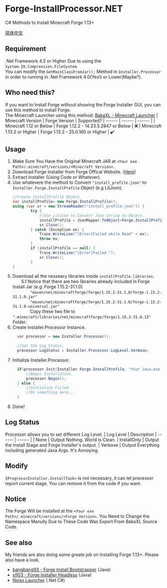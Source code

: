# Forge-InstallProcessor.NET
C# Methods to Install Minecraft Forge 1.13+

[简体中文](https://github.com/TT702/Forge-InstallProcessor.NET/blob/master/README-CN.md)

## Requirement
.Net Framework 4.5 or Higher Due to using the `System.IO.Compression.FileSystem`.  
You can modify the `GetMainClassFromJar();` Method in `Installer.Processor` in order to running in .Net Framework 4.0(Yes!) or Lower(Maybe?).

## Who need this?
If you want to Install Forge without showing the Forge Installer GUI, you can use this method to install Forge.  
The Minecraft Launcher using this method: [BakaXL - Minecraft Launcher](http://www.BakaXL.com/) 
| Minecraft Version | Forge Version | Supported?
| ------ | ------ | ------ |
| Minecraft 1.12 or Below | Forge 1.12.2 - 14.23.5.2847 or Below | :x:
| Minecraft 1.13.2 or Higher | Forge 1.13.2 - 25.0.160 or Higher | :heavy_check_mark:

## Usage
1. Make Sure You Have the Original Minecraft JAR at `<Your exe Path>/.minecraft/versions/<Minecraft Version>`.
2. Download Forge Installer from Forge Offical Website. ([Here](https://files.minecraftforge.net/))
3. Extract Installer (Using Code or Whatever).
4. Use whatevere the method to Convert `"install_profile.json"` to `Installer.Forge.InstallProfile` Object (e.g LitJson).
    ```csharp
    //Create InstallProfile Object
    var installProfile= new Forge.InstallProfile();
    using (var sr = new StreamReader("install_profile.json")) {
			try {
			    //Use LitJson to Convert Json String to Object.
			    installProfile = JsonMapper.ToObject<Forge.InstallProfile>(sr.ReadToEnd());
                sr.Close();
			} catch (Exception ex) {
			    Trace.WriteLine("[Error]Failed while Read" + ex);
			    throw ex;
			}
			if (installProfile == null) {
			    Trace.WriteLine("[Error]Failed.");
		    	sr.Close();
            }
    }
    ```
5. Download all the nesseary libraries inside `installProfile.libraries`.   
&emsp;&emsp;5.1 Notice that there are two libraries already included in Forge Install Jar (e.g: Forge 1.15.2-31.1.0)  
&emsp;&emsp;&emsp;&emsp;`"maven/net/minecraftforge/forge/1.15.2-31.1.0/forge-1.15.2-31.1.0.jar"`  
&emsp;&emsp;&emsp;&emsp;`"maven/net/minecraftforge/forge/1.15.2-31.1.0/forge-1.15.2-31.1.0-universal.jar"`  
&emsp;&emsp;&emsp;&emsp;Copy these two file to `".minecraft/libraries/net/minecraftforge/forge/1.15.2-31.0.13"` Folder.
6. Create Installer.Processor Instance.
    ```csharp
      var processor = new Installer.Processor();
      
      //Set the Log Status.
      processor.LogStatus = Installer.Processor.LogLevel.Verbose;
    ```
7. Initialize Installer.Processor.
    ```csharp
      if(processor.Init(Installer.Forge.InstallProfile, "Your Java.exe Path")) {
          //Begin Installation.
          processor.Begin();
      } else { 
          //Initialize Failed.
          //Do something here...
      }
    ```
8. Done!

## Log Status
Processor allows you to set different Log Level.
| Log Level | Description
| ------ | ------ |
| None | Output Nothing. World is Clean.
| InstallOnly | Output the Install Stage and Forge Installer's output.
| Verbose | Output Everything including generated Java Args. It's Annoying.

## Modify
`IProgress<Installer.InstallTask>` is not necessary, it can let processor report current stage. 
You can remove it from the code if you want.

## Notice
The Forge Will be installed at the `<Your exe Path>/.minecraft/versions/<Forge Version>`.
You Need to Change the Namespace Manully Due to These Code Was Export From BakaXL Source Code.

## See also
My friends are also doing some greate job on Installing Forge 1.13+. Please also have a look.
* [bangbang93 - Forge Install Bootstrapper](https://github.com/bangbang93/forge-install-bootstrapper) (Java)
* [xfl03 - Forge Installer Headless](https://github.com/xfl03/ForgeInstallerHeadless) (Java)
* [Nsiso Launcher](https://github.com/Nsiso/NsisoLauncher/tree/dev/src/NsisoLauncherCore/Util/Installer/Forge) (.Net C#)
